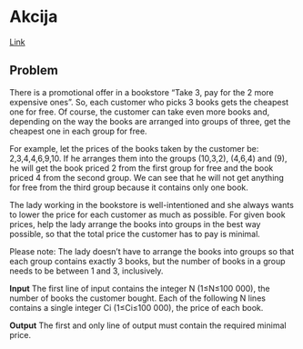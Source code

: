 # Akcija <!-- omit in toc -->

[Link](https://open.kattis.com/problems/akcija)

## Problem

There is a promotional offer in a bookstore “Take 3, pay for the 2 more expensive ones”. So, each customer who picks 3 books gets the cheapest one for free. Of course, the customer can take even more books and, depending on the way the books are arranged into groups of three, get the cheapest one in each group for free.

For example, let the prices of the books taken by the customer be: 2,3,4,4,6,9,10. If he arranges them into the groups (10,3,2), (4,6,4) and (9), he will get the book priced 2 from the first group for free and the book priced 4 from the second group. We can see that he will not get anything for free from the third group because it contains only one book.

The lady working in the bookstore is well-intentioned and she always wants to lower the price for each customer as much as possible. For given book prices, help the lady arrange the books into groups in the best way possible, so that the total price the customer has to pay is minimal.

Please note: The lady doesn’t have to arrange the books into groups so that each group contains exactly 3 books, but the number of books in a group needs to be between 1 and 3, inclusively.

**Input**
The first line of input contains the integer N (1≤N≤100 000), the number of books the customer bought. Each of the following N lines contains a single integer Ci (1≤Ci≤100 000), the price of each book.

**Output**
The first and only line of output must contain the required minimal price.